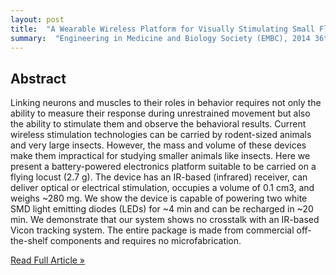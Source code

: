 ```yaml
---
layout: post
title:  "A Wearable Wireless Platform for Visually Stimulating Small Flying Insects"
summary:  "Engineering in Medicine and Biology Society (EMBC), 2014 36th Annual International Conference (Podium Presentation)"
---
```


Abstract
------------------------

Linking neurons and muscles to their roles in behavior requires not only the ability to measure their response during unrestrained movement but also the ability to stimulate them and observe the behavioral results. Current wireless stimulation technologies can be carried by rodent-sized animals and very large insects. However, the mass and volume of these devices make them impractical for studying smaller animals like insects. Here we present a battery-powered electronics platform suitable to be carried on a flying locust (2.7 g). The device has an IR-based (infrared) receiver, can deliver optical or electrical stimulation, occupies a volume of 0.1 cm3, and weighs ~280 mg. We show the device is capable of powering two white SMD light emitting diodes (LEDs) for ~4 min and can be recharged in ~20 min. We demonstrate that our system shows no crosstalk with an IR-based Vicon tracking system. The entire package is made from commercial off-the-shelf components and requires no microfabrication.

<a href="http://ieeexplore.ieee.org/stamp/stamp.jsp?tp=&arnumber=6943923&isnumber=6943513" role="button" class="btn btn-primary">
  Read Full Article  &raquo;
</a>


